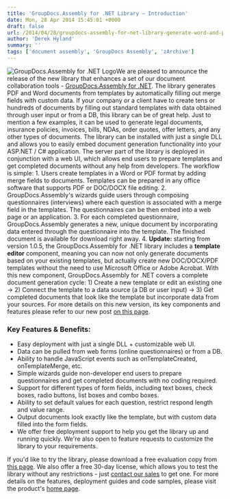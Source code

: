 ```yaml
---
title: 'GroupDocs.Assembly for .NET Library – Introduction'
date: Mon, 28 Apr 2014 15:45:01 +0000
draft: false
url: /2014/04/28/groupdocs-assembly-for-net-library-generate-word-and-pdf-documents-from-templates-in-asp-net-c/
author: 'Derek Hyland'
summary: ''
tags: ['document assembly', 'GroupDocs Assembly', 'zArchive']
---
```


![GroupDocs.Assembly for .NET Logo](https://blog.groupdocs.com/wp-content/uploads/sites/4/2014/04/GD_ASM_NETIcon_114.png)We are pleased to announce the release of the new library that enhances a set of our document collaboration tools - [GroupDocs.Assembly for .NET](http://groupdocs.com/dot-net/document-assembly-library). The library generates PDF and Word documents from templates by automatically filling out merge fields with custom data. If your company or a client have to create tens or hundreds of documents by filling out standard templates with data obtained through user input or from a DB, this library can be of great help. Just to mention a few examples, it can be used to generate legal documents, insurance policies, invoices, bills, NDAs, order quotes, offer letters, and any other types of documents. The library can be installed with just a single DLL and allows you to easily embed document generation functionality into your ASP.NET / C# application. The server part of the library is deployed in conjunction with a web UI, which allows end users to prepare templates and get completed documents without any help from developers. The workflow is simple: 1. Users create templates in a Word or PDF format by adding merge fields to documents. Templates can be prepared in any office software that supports PDF or DOC/DOCX file editing. 2. GroupDocs.Assembly's wizards guide users through composing questionnaires (interviews) where each question is associated with a merge field in the templates. The questionnaires can be then embed into a web page or an application. 3. For each completed questionnaire, GroupDocs.Assembly generates a new, unique document by incorporating data entered through the questionnaire into the template. The finished document is available for download right away. 4. **Update:** starting from version 1.0.5, the GroupDocs.Assembly for .NET library includes a **template editor** component, meaning you can now not only generate documents based on your existing templates, but actually create new DOC/DOCX/PDF templates without the need to use Microsoft Office or Adobe Acrobat. With this new component, GroupDocs.Assembly for .NET covers a complete document generation cycle: 1) Create a new template or edit an existing one -> 2) Connect the template to a data source (a DB or user input) -> 3) Get completed documents that look like the template but incorporate data from your sources. For more details on this new version, its key components and features please refer to our new post [on this page](https://blog.groupdocs.com/groupdocs-assembly-for-dot-net-generate-word-and-pdf-documents-form-templates-in-c-sharp-vb-net-asp-net).

### Key Features & Benefits:

*   Easy deployment with just a single DLL + customizable web UI.
*   Data can be pulled from web forms (online questionnaires) or from a DB.
*   Ability to handle JavaScript events such as onTemplateCreated, onTemplateMerge, etc.
*   Simple wizards guide non-developer end users to prepare questionnaires and get completed documents with no coding required.
*   Support for different types of form fields, including text boxes, check boxes, radio buttons, list boxes and combo boxes.
*   Ability to set default values for each question, restrict respond length and value range.
*   Output documents look exactly like the template, but with custom data filled into the form fields.
*   We offer free deployment support to help you get the library up and running quickly. We're also open to feature requests to customize the library to your requirements.

If you'd like to try the library, please download a free evaluation copy from [this page](http://groupdocs.com/Community/getting-started/dot-net/document-assembly-library.aspx). We also offer a free 30-day license, which allows you to test the library without any restrictions - just [contact our sales](http://groupdocs.com/corporate/contact-us) to get one. For more details on the features, deployment guides and code samples, please visit the product's [home page](http://groupdocs.com/dot-net/document-assembly-library).





